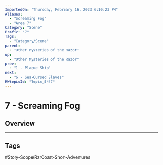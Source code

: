 ```yaml
---
ImportedOn: "Thursday, February 16, 2023 6:10:23 PM"
Aliases:
  - "Screaming Fog"
  - "Area 7"
Category: "Scene"
Prefix: "7"
Tags:
  - "Category/Scene"
parent:
  - "Other Mysteries of the Razor"
up:
  - "Other Mysteries of the Razor"
prev:
  - "1 - Plague Ship"
next:
  - "6 - Sea-Cursed Slaves"
RWtopicId: "Topic_5447"
---
```

# 7 - Screaming Fog
## Overview

---
## Tags
#Story-Scope/RzrCoast-Short-Adventures

